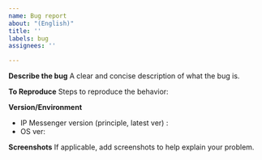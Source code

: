 ```yaml
---
name: Bug report
about: "(English)"
title: ''
labels: bug
assignees: ''

---
```


**Describe the bug**
A clear and concise description of what the bug is.

**To Reproduce**
Steps to reproduce the behavior:

**Version/Environment**
 - IP Messenger version (principle, latest ver) :
 - OS ver:

**Screenshots**
If applicable, add screenshots to help explain your problem.
